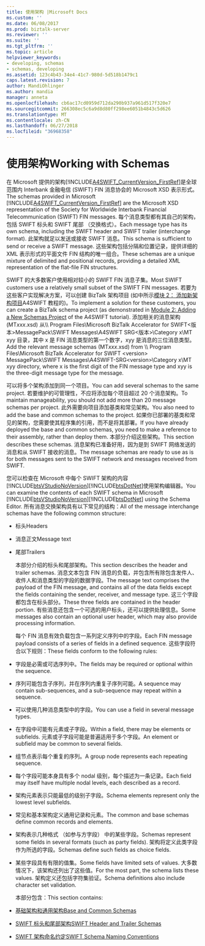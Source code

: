```yaml
---
title: 使用架构 |Microsoft Docs
ms.custom: ''
ms.date: 06/08/2017
ms.prod: biztalk-server
ms.reviewer: ''
ms.suite: ''
ms.tgt_pltfrm: ''
ms.topic: article
helpviewer_keywords:
- developing, schemas
- schemas, developing
ms.assetid: 123c4b43-34e4-41c7-980d-5d518b1479c1
caps.latest.revision: 7
author: MandiOhlinger
ms.author: mandia
manager: anneta
ms.openlocfilehash: cb6ac17cd0959d712da290b937a961d517f320e7
ms.sourcegitcommit: 266308ec5c6a9d8d80ff298ee6051b4843c5d626
ms.translationtype: MT
ms.contentlocale: zh-CN
ms.lasthandoff: 06/27/2018
ms.locfileid: "36968358"
---
```

# <a name="working-with-schemas"></a><span data-ttu-id="d2735-102">使用架构</span><span class="sxs-lookup"><span data-stu-id="d2735-102">Working with Schemas</span></span>
<span data-ttu-id="d2735-103">在 Microsoft 提供的架构[!INCLUDE[A4SWIFT_CurrentVersion_FirstRef](../../includes/a4swift-currentversion-firstref-md.md)]是全球范围内 Interbank 金融电信 (SWIFT) FIN 消息协会的 Microsoft XSD 表示形式。</span><span class="sxs-lookup"><span data-stu-id="d2735-103">The schemas provided in Microsoft [!INCLUDE[A4SWIFT_CurrentVersion_FirstRef](../../includes/a4swift-currentversion-firstref-md.md)] are the Microsoft XSD representation of the Society for Worldwide Interbank Financial Telecommunication (SWIFT) FIN messages.</span></span> <span data-ttu-id="d2735-104">每个消息类型都有其自己的架构，包括 SWIFT 标头和 SWIFT 尾部 （交换格式）。</span><span class="sxs-lookup"><span data-stu-id="d2735-104">Each message type has its own schema, including the SWIFT header and SWIFT trailer (interchange format).</span></span> <span data-ttu-id="d2735-105">此架构就足以发送或接收 SWIFT 消息。</span><span class="sxs-lookup"><span data-stu-id="d2735-105">This schema is sufficient to send or receive a SWIFT message.</span></span> <span data-ttu-id="d2735-106">这些架构包括分隔和位置记录，提供详细的 XML 表示形式的平面文件 FIN 结构的唯一组合。</span><span class="sxs-lookup"><span data-stu-id="d2735-106">These schemas are a unique mixture of delimited and positional records, providing a detailed XML representation of the flat-file FIN structures.</span></span>  

 <span data-ttu-id="d2735-107">SWIFT 的大多数客户使用相对较小的 SWIFT FIN 消息子集。</span><span class="sxs-lookup"><span data-stu-id="d2735-107">Most SWIFT customers use a relatively small subset of the SWIFT FIN messages.</span></span> <span data-ttu-id="d2735-108">若要为这些客户实现解决方案，可以创建 BizTalk 架构项目 (如中所示[模块 2： 添加新架构项目](../../adapters-and-accelerators/accelerator-swift/module-2-adding-a-new-schemas-project.md)A4SWIFT 教程的)。</span><span class="sxs-lookup"><span data-stu-id="d2735-108">To implement a solution for these customers, you can create a BizTalk schema project (as demonstrated in [Module 2: Adding a New Schemas Project](../../adapters-and-accelerators/accelerator-swift/module-2-adding-a-new-schemas-project.md) of the A4SWIFT tutorial).</span></span> <span data-ttu-id="d2735-109">添加相关的消息架构 (MT*xxx*.xsd) 从\\\ Program Files\Microsoft BizTalk Accelerator for SWIFT\<版本\>MessagePack\SWIFT Messages\A4SWIFT SRG\<版本\>\Category x\MT xyy 目录，其中 x 是 FIN 消息类型的第一个数字，xyy 是消息的三位消息类型。</span><span class="sxs-lookup"><span data-stu-id="d2735-109">Add the relevant message schemas (MT*xxx*.xsd) from \\\ Program Files\Microsoft BizTalk Accelerator for SWIFT \<version\> MessagePack\SWIFT Messages\A4SWIFT-SRG\<version\>\Category x\MT xyy directory, where x is the first digit of the FIN message type and xyy is the three-digit message type for the message.</span></span>  

 <span data-ttu-id="d2735-110">可以将多个架构添加到同一个项目。</span><span class="sxs-lookup"><span data-stu-id="d2735-110">You can add several schemas to the same project.</span></span> <span data-ttu-id="d2735-111">若要维护的可管理性，不应将添加每个项目超过 20 个消息架构。</span><span class="sxs-lookup"><span data-stu-id="d2735-111">To maintain manageability, you should not add more than 20 message schemas per project.</span></span> <span data-ttu-id="d2735-112">此外需要向项目添加基类和常见架构。</span><span class="sxs-lookup"><span data-stu-id="d2735-112">You also need to add the base and common schemas to the project.</span></span> <span data-ttu-id="d2735-113">如果你已部署的基类和常见的架构，您需要使其程序集的引用，而不是将其部署。</span><span class="sxs-lookup"><span data-stu-id="d2735-113">If you have already deployed the base and common schemas, you need to make a reference to their assembly, rather than deploy them.</span></span> <span data-ttu-id="d2735-114">本部分介绍这些架构。</span><span class="sxs-lookup"><span data-stu-id="d2735-114">This section describes these schemas.</span></span> <span data-ttu-id="d2735-115">消息架构已准备好用，因为是到 SWIFT 网络发送的消息和从 SWIFT 接收的消息。</span><span class="sxs-lookup"><span data-stu-id="d2735-115">The message schemas are ready to use as is for both messages sent to the SWIFT network and messages received from SWIFT.</span></span>  

 <span data-ttu-id="d2735-116">您可以检查在 Microsoft 中每个 SWIFT 架构的内容[!INCLUDE[btsVStudioNoVersion](../../includes/btsvstudionoversion-md.md)][!INCLUDE[btsDotNet](../../includes/btsdotnet-md.md)]使用架构编辑器。</span><span class="sxs-lookup"><span data-stu-id="d2735-116">You can examine the contents of each SWIFT schema in Microsoft [!INCLUDE[btsVStudioNoVersion](../../includes/btsvstudionoversion-md.md)][!INCLUDE[btsDotNet](../../includes/btsdotnet-md.md)] using the Schema Editor.</span></span> <span data-ttu-id="d2735-117">所有消息交换架构具有以下常见的结构：</span><span class="sxs-lookup"><span data-stu-id="d2735-117">All of the message interchange schemas have the following common structure:</span></span>  

- <span data-ttu-id="d2735-118">标头</span><span class="sxs-lookup"><span data-stu-id="d2735-118">Headers</span></span>  

- <span data-ttu-id="d2735-119">消息正文</span><span class="sxs-lookup"><span data-stu-id="d2735-119">Message text</span></span>  

- <span data-ttu-id="d2735-120">尾部</span><span class="sxs-lookup"><span data-stu-id="d2735-120">Trailers</span></span>  

  <span data-ttu-id="d2735-121">本部分介绍的标头和尾部架构。</span><span class="sxs-lookup"><span data-stu-id="d2735-121">This section describes the header and trailer schemas.</span></span> <span data-ttu-id="d2735-122">消息文本包含 FIN 消息的负载，并包含所有除包含发件人、 收件人和消息类型的字段的数据字段。</span><span class="sxs-lookup"><span data-stu-id="d2735-122">The message text comprises the payload of the FIN message, and contains all of the data fields except the fields containing the sender, receiver, and message type.</span></span> <span data-ttu-id="d2735-123">这三个字段都包含在标头部分。</span><span class="sxs-lookup"><span data-stu-id="d2735-123">These three fields are contained in the header portion.</span></span> <span data-ttu-id="d2735-124">有些消息还包含一个可选的用户标头，还可以提供处理信息。</span><span class="sxs-lookup"><span data-stu-id="d2735-124">Some messages also contain an optional user header, which may also provide processing information.</span></span>  

  <span data-ttu-id="d2735-125">每个 FIN 消息有效负载包含一系列定义序列中的字段。</span><span class="sxs-lookup"><span data-stu-id="d2735-125">Each FIN message payload consists of a series of fields in a defined sequence.</span></span> <span data-ttu-id="d2735-126">这些字段符合以下规则：</span><span class="sxs-lookup"><span data-stu-id="d2735-126">These fields conform to the following rules:</span></span>  

- <span data-ttu-id="d2735-127">字段是必需或可选序列中。</span><span class="sxs-lookup"><span data-stu-id="d2735-127">The fields may be required or optional within the sequence.</span></span>  

- <span data-ttu-id="d2735-128">序列可能包含子序列，并在序列内重复子序列可能。</span><span class="sxs-lookup"><span data-stu-id="d2735-128">A sequence may contain sub-sequences, and a sub-sequence may repeat within a sequence.</span></span>  

- <span data-ttu-id="d2735-129">可以使用几种消息类型中的字段。</span><span class="sxs-lookup"><span data-stu-id="d2735-129">You can use a field in several message types.</span></span>  

- <span data-ttu-id="d2735-130">在字段中可能有元素或子字段。</span><span class="sxs-lookup"><span data-stu-id="d2735-130">Within a field, there may be elements or subfields.</span></span> <span data-ttu-id="d2735-131">元素或子字段可能是普遍适用于多个字段。</span><span class="sxs-lookup"><span data-stu-id="d2735-131">An element or subfield may be common to several fields.</span></span>  

- <span data-ttu-id="d2735-132">组节点表示每个重复的序列。</span><span class="sxs-lookup"><span data-stu-id="d2735-132">A group node represents each repeating sequence.</span></span>  

- <span data-ttu-id="d2735-133">每个字段可能本身具有多个 nodal 级别，每个描述为一条记录。</span><span class="sxs-lookup"><span data-stu-id="d2735-133">Each field may itself have multiple nodal levels, each described as a record.</span></span>  

- <span data-ttu-id="d2735-134">架构元素表示只能最低的级别子字段。</span><span class="sxs-lookup"><span data-stu-id="d2735-134">Schema elements represent only the lowest level subfields.</span></span>  

- <span data-ttu-id="d2735-135">常见和基本架构定义通用记录和元素。</span><span class="sxs-lookup"><span data-stu-id="d2735-135">The common and base schemas define common records and elements.</span></span>  

- <span data-ttu-id="d2735-136">架构表示几种格式 （如参与方字段） 中的某些字段。</span><span class="sxs-lookup"><span data-stu-id="d2735-136">Schemas represent some fields in several formats (such as party fields).</span></span> <span data-ttu-id="d2735-137">架构将定义此类字段作为所选的字段。</span><span class="sxs-lookup"><span data-stu-id="d2735-137">Schemas define such fields as choice fields.</span></span>  

- <span data-ttu-id="d2735-138">某些字段具有有限的值集。</span><span class="sxs-lookup"><span data-stu-id="d2735-138">Some fields have limited sets of values.</span></span> <span data-ttu-id="d2735-139">大多数情况下，该架构还列出了这些值。</span><span class="sxs-lookup"><span data-stu-id="d2735-139">For the most part, the schema lists these values.</span></span> <span data-ttu-id="d2735-140">架构定义还包括字符集验证。</span><span class="sxs-lookup"><span data-stu-id="d2735-140">Schema definitions also include character set validation.</span></span>  

  <span data-ttu-id="d2735-141">本部分包含：</span><span class="sxs-lookup"><span data-stu-id="d2735-141">This section contains:</span></span>  

- [<span data-ttu-id="d2735-142">基础架构和通用架构</span><span class="sxs-lookup"><span data-stu-id="d2735-142">Base and Common Schemas</span></span>](../../adapters-and-accelerators/accelerator-swift/base-and-common-schemas.md)  

- [<span data-ttu-id="d2735-143">SWIFT 标头和尾部架构</span><span class="sxs-lookup"><span data-stu-id="d2735-143">SWIFT Header and Trailer Schemas</span></span>](../../adapters-and-accelerators/accelerator-swift/swift-header-and-trailer-schemas.md)  

- [<span data-ttu-id="d2735-144">SWIFT 架构命名约定</span><span class="sxs-lookup"><span data-stu-id="d2735-144">SWIFT Schema Naming Conventions</span></span>](../../adapters-and-accelerators/accelerator-swift/swift-schema-naming-conventions.md)
